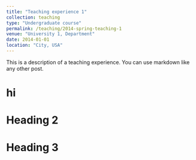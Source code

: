 ```yaml
---
title: "Teaching experience 1"
collection: teaching
type: "Undergraduate course"
permalink: /teaching/2014-spring-teaching-1
venue: "University 1, Department"
date: 2014-01-01
location: "City, USA"
---
```


This is a description of a teaching experience. You can use markdown like any other post.

hi
======

Heading 2
======

Heading 3
======
